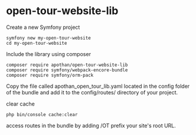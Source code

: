 # open-tour-website-lib

Create a new Symfony project

```
symfony new my-open-tour-website
cd my-open-tour-website
```

Include the library using composer

```
composer require apothan/open-tour-website-lib
composer require symfony/webpack-encore-bundle
composer require symfony/orm-pack
```
Copy the file called apothan_open_tour_lib.yaml located in the 
config folder of the bundle and add it to the config/routes/ directory of your project.

clear cache
```
php bin/console cache:clear
```

access routes in the bundle by adding /OT prefix your site's root URL.
